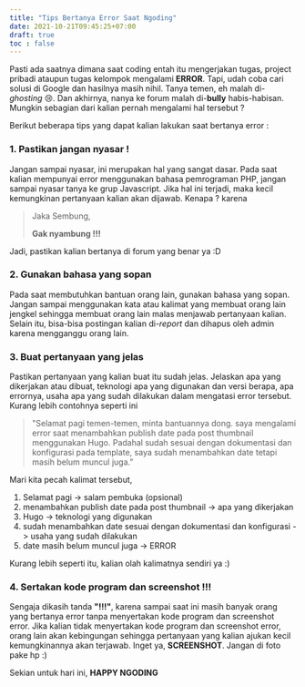 ```yaml
---
title: "Tips Bertanya Error Saat Ngoding"
date: 2021-10-21T09:45:25+07:00
draft: true
toc : false
---
```


Pasti ada saatnya dimana saat coding entah itu mengerjakan tugas, project pribadi ataupun tugas kelompok mengalami **ERROR**. Tapi, udah coba cari solusi di Google dan hasilnya masih nihil. Tanya temen, eh malah di-*ghosting* 😢. Dan akhirnya, nanya ke forum malah di-**bully** habis-habisan. Mungkin sebagian dari kalian pernah mengalami hal tersebut ? 


Berikut beberapa tips yang dapat kalian lakukan saat bertanya error : 

### 1. Pastikan jangan nyasar !

Jangan sampai nyasar, ini merupakan hal yang sangat dasar. Pada saat kalian mempunyai error menggunakan bahasa pemrograman PHP, jangan sampai nyasar tanya ke grup Javascript. Jika hal ini terjadi, maka kecil kemungkinan pertanyaan kalian akan dijawab. Kenapa ? karena 

> Jaka Sembung,
>
> **Gak nyambung !!!**


Jadi, pastikan kalian bertanya di forum yang benar ya :D

### 2. Gunakan bahasa yang sopan

Pada saat membutuhkan bantuan orang lain, gunakan bahasa yang sopan. Jangan sampai menggunakan kata atau kalimat yang membuat orang lain jengkel sehingga membuat orang lain malas menjawab pertanyaan kalian. Selain itu, bisa-bisa postingan kalian di-*report* dan dihapus oleh admin karena mengganggu orang lain.

### 3. Buat pertanyaan yang jelas

Pastikan pertanyaan yang kalian buat itu sudah jelas. Jelaskan apa yang dikerjakan atau dibuat, teknologi apa yang digunakan dan versi berapa, apa errornya, usaha apa yang sudah dilakukan dalam mengatasi error tersebut. Kurang lebih contohnya seperti ini

> "Selamat pagi temen-temen, minta bantuannya dong. saya mengalami error saat menambahkan publish date pada post thumbnail menggunakan Hugo. Padahal sudah sesuai dengan dokumentasi dan konfigurasi pada template, saya sudah menambahkan date tetapi masih belum muncul juga."


Mari kita pecah kalimat tersebut,

1. Selamat pagi -> salam pembuka (opsional)
2. menambahkan publish date pada post thumbnail -> apa yang dikerjakan
3. Hugo -> teknologi yang digunakan
4. sudah menambahkan date sesuai dengan dokumentasi dan konfigurasi -> usaha yang sudah dilakukan
5. date masih belum muncul juga -> ERROR


Kurang lebih seperti itu, kalian olah kalimatnya sendiri ya :)

### 4. Sertakan kode program dan screenshot !!!

Sengaja dikasih tanda **"!!!"**, karena sampai saat ini masih banyak orang yang bertanya error tanpa menyertakan kode program dan screenshot error. Jika kalian tidak menyertakan kode program dan screenshot error, orang lain akan kebingungan sehingga pertanyaan yang kalian ajukan kecil kemungkinannya akan terjawab. Inget ya, **SCREENSHOT**. Jangan di foto pake hp :)


Sekian untuk hari ini, **HAPPY NGODING**

